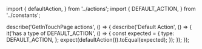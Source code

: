 
import {
  defaultAction,
} from '../actions';
import {
  DEFAULT_ACTION,
} from '../constants';

describe('GetInTouchPage actions', () => {
  describe('Default Action', () => {
    it('has a type of DEFAULT_ACTION', () => {
      const expected = {
        type: DEFAULT_ACTION,
      };
      expect(defaultAction()).toEqual(expected);
    });
  });
});
